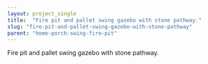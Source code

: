 ```yaml
---
layout: project_single
title:  "Fire pit and pallet swing gazebo with stone pathway."
slug: "fire-pit-and-pallet-swing-gazebo-with-stone-pathway"
parent: "home-porch-swing-fire-pit"
---
```

Fire pit and pallet swing gazebo with stone pathway.